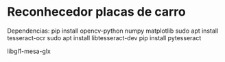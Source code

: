 # Reconhecedor placas de carro
 
Dependencias:
pip install opencv-python numpy matplotlib 
sudo apt install tesseract-ocr
sudo apt install libtesseract-dev
pip install pytesseract

libgl1-mesa-glx
